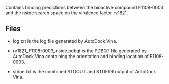 Contains binding predictions between the bioactive compound F1108-0003 and the nside search space on the virulence factor rv1821.

## Files

- log.txt is the log file generated by AutoDock Vina.

- rv1821_F1108-0003_nside.pdbqt is the PDBQT file generated by AutoDock Vina containing the orientation and binding location of F1108-0003.

- stdoe.txt is the combined STDOUT and STDERR output of AutoDock Vina.

